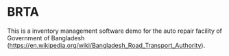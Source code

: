 # BRTA 
This is a inventory management software demo for the auto repair facility of Government of Bangladesh (https://en.wikipedia.org/wiki/Bangladesh_Road_Transport_Authority). 